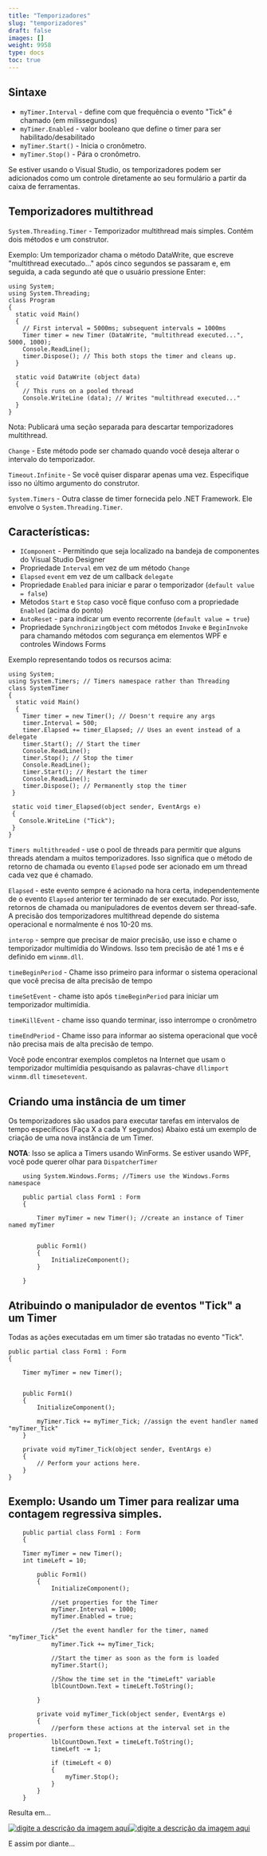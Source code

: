 ```yaml
---
title: "Temporizadores"
slug: "temporizadores"
draft: false
images: []
weight: 9958
type: docs
toc: true
---
```


## Sintaxe
- `myTimer.Interval` - define com que frequência o evento "Tick" é chamado (em milissegundos)
- `myTimer.Enabled` - valor booleano que define o timer para ser habilitado/desabilitado
- `myTimer.Start()` - Inicia o cronômetro.
- `myTimer.Stop()` - Pára o cronômetro.

Se estiver usando o Visual Studio, os temporizadores podem ser adicionados como um controle diretamente ao seu formulário a partir da caixa de ferramentas.

## Temporizadores multithread
`System.Threading.Timer` - Temporizador multithread mais simples. Contém dois métodos e um construtor.

Exemplo:
Um temporizador chama o método DataWrite, que escreve "multithread executado..." após cinco
segundos se passaram e, em seguida, a cada segundo até que o usuário pressione Enter:

    using System;
    using System.Threading;
    class Program
    {
      static void Main()
      {
        // First interval = 5000ms; subsequent intervals = 1000ms
        Timer timer = new Timer (DataWrite, "multithread executed...", 5000, 1000);
        Console.ReadLine();
        timer.Dispose(); // This both stops the timer and cleans up.
      }

      static void DataWrite (object data)
      {
        // This runs on a pooled thread
        Console.WriteLine (data); // Writes "multithread executed..."
      }
    }

Nota: Publicará uma seção separada para descartar temporizadores multithread.

`Change` - Este método pode ser chamado quando você deseja alterar o intervalo do temporizador.

`Timeout.Infinite` - Se você quiser disparar apenas uma vez. Especifique isso no último argumento do construtor.

`System.Timers` - Outra classe de timer fornecida pelo .NET Framework. Ele envolve o `System.Threading.Timer`.

Características:
---------

- `IComponent` - Permitindo que seja localizado na bandeja de componentes do Visual Studio Designer
- Propriedade `Interval` em vez de um método `Change`
- `Elapsed` `event` em vez de um callback `delegate`
- Propriedade `Enabled` para iniciar e parar o temporizador (`default value = false`)
- Métodos `Start` e `Stop` caso você fique confuso com a propriedade `Enabled` (acima do ponto)
- `AutoReset` - para indicar um evento recorrente (`default value = true`)
- Propriedade `SynchronizingObject` com métodos `Invoke` e `BeginInvoke` para
chamando métodos com segurança em elementos WPF e controles Windows Forms


Exemplo representando todos os recursos acima:

    using System;
    using System.Timers; // Timers namespace rather than Threading
    class SystemTimer
    {
      static void Main()
      {
        Timer timer = new Timer(); // Doesn't require any args
        timer.Interval = 500;
        timer.Elapsed += timer_Elapsed; // Uses an event instead of a delegate
        timer.Start(); // Start the timer
        Console.ReadLine();
        timer.Stop(); // Stop the timer
        Console.ReadLine();
        timer.Start(); // Restart the timer
        Console.ReadLine();
        timer.Dispose(); // Permanently stop the timer
     }

     static void timer_Elapsed(object sender, EventArgs e)
     {
       Console.WriteLine ("Tick");
     }
    }

`Timers multithreaded` - use o pool de threads para permitir que alguns threads atendam a muitos
temporizadores. Isso significa que o método de retorno de chamada ou evento `Elapsed` pode ser acionado em um
thread cada vez que é chamado.

`Elapsed` - este evento sempre é acionado na hora certa, independentemente de o evento `Elapsed` anterior ter terminado de ser executado. Por isso, retornos de chamada ou manipuladores de eventos devem ser thread-safe.
A precisão dos temporizadores multithread depende do sistema operacional e normalmente é
nos 10-20 ms.

`interop` - sempre que precisar de maior precisão, use isso e chame o temporizador multimídia do Windows. Isso tem precisão de até 1 ms e é definido em `winmm.dll`.

`timeBeginPeriod` - Chame isso primeiro para informar o sistema operacional que você precisa de alta precisão de tempo

`timeSetEvent` - chame isto após `timeBeginPeriod` para iniciar um temporizador multimídia.

`timeKillEvent` - chame isso quando terminar, isso interrompe o cronômetro

`timeEndPeriod` - Chame isso para informar ao sistema operacional que você não precisa mais de alta precisão de tempo.

Você pode encontrar exemplos completos na Internet que usam o temporizador multimídia pesquisando as palavras-chave `dllimport` `winmm.dll` `timesetevent`.

## Criando uma instância de um timer
Os temporizadores são usados ​​para executar tarefas em intervalos de tempo específicos (Faça X a cada Y segundos)
Abaixo está um exemplo de criação de uma nova instância de um Timer.

**NOTA**: Isso se aplica a Timers usando WinForms. Se estiver usando WPF, você pode querer olhar para `DispatcherTimer`


        using System.Windows.Forms; //Timers use the Windows.Forms namespace

        public partial class Form1 : Form
        {

            Timer myTimer = new Timer(); //create an instance of Timer named myTimer
   
        
            public Form1()
            {
                InitializeComponent();
            }

        }

## Atribuindo o manipulador de eventos "Tick" a um Timer
Todas as ações executadas em um timer são tratadas no evento "Tick".

    public partial class Form1 : Form
    {

        Timer myTimer = new Timer();
   
        
        public Form1()
        {
            InitializeComponent();

            myTimer.Tick += myTimer_Tick; //assign the event handler named "myTimer_Tick"
        }

        private void myTimer_Tick(object sender, EventArgs e)
        {
            // Perform your actions here.
        }
    }

## Exemplo: Usando um Timer para realizar uma contagem regressiva simples.
        public partial class Form1 : Form
        {

        Timer myTimer = new Timer();
        int timeLeft = 10;
        
            public Form1()
            {
                InitializeComponent();
    
                //set properties for the Timer
                myTimer.Interval = 1000;
                myTimer.Enabled = true;
    
                //Set the event handler for the timer, named "myTimer_Tick"
                myTimer.Tick += myTimer_Tick;
    
                //Start the timer as soon as the form is loaded
                myTimer.Start();
    
                //Show the time set in the "timeLeft" variable
                lblCountDown.Text = timeLeft.ToString();
    
            }

            private void myTimer_Tick(object sender, EventArgs e)
            {
                //perform these actions at the interval set in the properties.
                lblCountDown.Text = timeLeft.ToString();
                timeLeft -= 1;
    
                if (timeLeft < 0)
                {
                    myTimer.Stop();
                }
            }
        }

Resulta em...

[![digite a descrição da imagem aqui][1]][1][![digite a descrição da imagem aqui][2]][2]

E assim por diante...


[1]: http://i.stack.imgur.com/VZlnr.png
[2]: http://i.stack.imgur.com/30t8F.png

